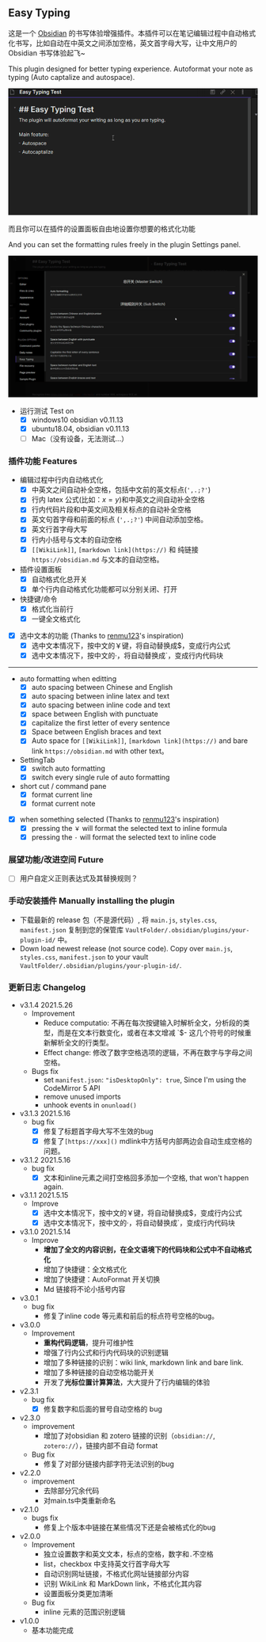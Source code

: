 ## Easy Typing

这是一个 [Obsidian](https://obsidian.md/) 的书写体验增强插件。本插件可以在笔记编辑过程中自动格式化书写，比如自动在中英文之间添加空格，英文首字母大写，让中文用户的 Obsidian 书写体验起飞~

This plugin designed for better typing experience. Autoformat your note as typing (Auto captalize and autospace).

![show](showfeature.gif)

而且你可以在插件的设置面板自由地设置你想要的格式化功能

And you can set the formatting rules freely in the plugin Settings panel.

![settings](showsettings.gif)
- 运行测试 Test on
  - [x] windows10 obsidian v0.11.13
  - [x] ubuntu18.04, obsidian v0.11.13
  - [ ] Mac（没有设备，无法测试...）

### 插件功能 Features
- 编辑过程中行内自动格式化
	- [x] 中英文之间自动补全空格，包括中文前的英文标点(`',.;?'`)
	- [x] 行内 latex 公式(比如：$x=y$)和中英文之间自动补全空格
	- [x] 行内代码片段和中英文间及相关标点的自动补全空格
	- [x] 英文句首字母和前面的标点 (`',.;?'`) 中间自动添加空格。
	- [x] 英文行首字母大写
  - [x] 行内小括号与文本的自动空格
  - [x] `[[WikiLink]]`, `[markdown link](https://)` 和 纯链接 `https://obsidian.md` 与文本的自动空格。
- 插件设置面板
  - [x] 自动格式化总开关
  - [x] 单个行内自动格式化功能都可以分别关闭、打开
- 快捷键/命令
	- [x]  格式化当前行
  - [x]  一键全文格式化
- [x] 选中文本的功能 (Thanks to [renmu123](https://github.com/renmu123/obsidian-auto-pair-chinese-symbol)'s inspiration)
	- [x] 选中文本情况下，按中文的￥键，将自动替换成$，变成行内公式
	- [x] 选中文本情况下，按中文的·，将自动替换成`，变成行内代码块

---
- auto formatting when editting
  - [x] auto spacing between Chinese and English
  - [x] auto spacing between inline latex and text
  - [x] auto spacing between inline code and text
  - [x] space between English with punctuate
  - [x] capitalize the first letter of every sentence
  - [x] Space between English braces and text
  - [x] Auto space for `[[WikiLink]]`, `[markdown link](https://)` and bare link `https://obsidian.md` with other text。
- SettingTab
  - [x] switch auto formatting 
  - [x] switch every single rule of auto formatting
- short cut / command pane
  - [x] format current line
  - [x] format current note 
- [x] when something selected (Thanks to [renmu123](https://github.com/renmu123/obsidian-auto-pair-chinese-symbol)'s inspiration)
  - [x] pressing the `￥` will format the selected text to inline formula
  - [x] pressing the `·` will format the selected text to inline code

### 展望功能/改进空间 Future
- [ ] 用户自定义正则表达式及其替换规则？
### 手动安装插件 Manually installing the plugin

- 下载最新的 release 包（不是源代码）, 将 `main.js`, `styles.css`, `manifest.json` 复制到您的保管库 `VaultFolder/.obsidian/plugins/your-plugin-id/` 中。
- Down load newest release (not source code). Copy over `main.js`, `styles.css`, `manifest.json` to your vault `VaultFolder/.obsidian/plugins/your-plugin-id/`.

### 更新日志 Changelog
- v3.1.4 2021.5.26
  - Improvement
    - Reduce computatio: 不再在每次按键输入时解析全文，分析段的类型，而是在文本行数变化，或者在本文增减 `$- 这几个符号的时候重新解析全文的行类型。 
    - Effect change: 修改了数字空格选项的逻辑，不再在数字与字母之间空格。
  - Bugs fix
    - set `manifest.json`: `"isDesktopOnly": true`, Since I'm using the CodeMirror 5 API
    - remove unused imports
    - unhook events in `onunload()`
- v3.1.3 2021.5.16
  - bug fix
    - [x] 修复了标题首字母大写不生效的bug
    - [x] 修复了`[https://xxx]()` mdlink中方括号内部两边会自动生成空格的问题。 
- v3.1.2 2021.5.16
  - bug fix
    - [x] 文本和inline元素之间打空格回多添加一个空格, that won't happen again.
- v3.1.1 2021.5.15
  - Improve
  	- [x] 选中文本情况下，按中文的￥键，将自动替换成$，变成行内公式
  	- [x] 选中文本情况下，按中文的·，将自动替换成`，变成行内代码块
- v3.1.0 2021.5.14
  - Improve
    - **增加了全文的内容识别，在全文语境下的代码块和公式中不自动格式化**
    - 增加了快捷键：全文格式化
    - 增加了快捷键：AutoFormat 开关切换
    - Md 链接将不论小括号内容
- v3.0.1
  - bug fix
    - 修复了inline code 等元素和前后的标点符号空格的bug。
- v3.0.0
  - Improvement
    - **重构代码逻辑**，提升可维护性
    - 增强了行内公式和行内代码块的识别逻辑
    - 增加了多种链接的识别：wiki link, markdown link and bare link.
    - 增加了多种链接的自动空格功能开关
    - 开发了**光标位置计算算法**，大大提升了行内编辑的体验
- v2.3.1
  - bug fix
    - [x] 修复数字和后面的冒号自动空格的 bug
- v2.3.0
  - improvement
    - 增加了对obsidian 和 zotero 链接的识别（`obsidian://`, `zotero://`），链接内部不自动 format
  - Bug fix
    - 修复了对部分链接内部字符无法识别的bug
- v2.2.0
  - improvement
    - 去除部分冗余代码
    - 对main.ts中类重新命名
- v2.1.0
  - bugs fix    
    - 修复上个版本中链接在某些情况下还是会被格式化的bug
- v2.0.0
  - Improvement
    - 独立设置数字和英文文本，标点的空格，数字和`.`不空格
    - list，checkbox 中支持英文行首字母大写
    - 自动识别网址链接，不格式化网址链接部分内容
    - 识别 WikiLink 和 MarkDown link，不格式化其内容
    - 设置面板分类更加清晰
  - Bug fix
    - inline 元素的范围识别逻辑
- v1.0.0
  - 基本功能完成